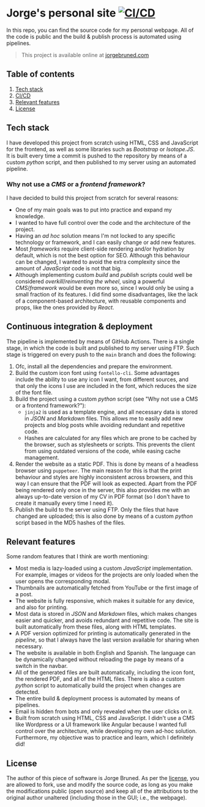 # Jorge's personal site [![CI/CD](https://github.com/jbruned/personal-web/actions/workflows/cicd.yml/badge.svg)](https://github.com/jbruned/personal-web/actions/workflows/cicd.yml)

In this repo, you can find the source code for my personal webpage. All of the code is public and the build & publish process is automated using pipelines.

> This project is available online at [jorgebruned.com](https://jorgebruned.com)

## Table of contents

1. [Tech stack](#tech-stack)
1. [CI/CD](#continuous-integration--deployment)
1. [Relevant features](#relevant-features)
1. [License](#license)

## Tech stack

I have developed this project from scratch using HTML, CSS and JavaScript for the frontend, as well as some libraries such as <em>Bootstrap</em> or <em>Isotope.JS</em>. It is built every time a commit is pushed to the repository by means of a custom *python* script, and then published to my server using an automated pipeline.

### Why not use a *CMS* or a *frontend framework*?

I have decided to build this project from scratch for several reasons:
- One of my main goals was to put into practice and expand my knowledge.
- I wanted to have full control over the code and the architecture of the project.
- Having an *ad hoc* solution means I'm not locked to any specific technology or framework, and I can easily change or add new features.
- Most *frameworks* require client-side rendering and/or hydration by default, which is not the best option for SEO. Although this behaviour can be changed, I wanted to avoid the extra complexity since the amount of *JavaScript* code is not that big.
- Although implementing custom *build* and *publish* scripts could well be considered *overkill*/*reinventing the wheel*, using a powerful *CMS*/*framework* would be even more so, since I would only be using a small fraction of its features. I did find some disadvantages, like the lack of a component-based architecture, with reusable components and props, like the ones provided by *React*. 

## Continuous integration & deployment

The pipeline is implemented by means of GitHub Actions. There is a single stage, in which the code is built and published to my server using FTP. Such stage is triggered on every push to the `main` branch and does the following:
1. Ofc, install all the dependencies and prepare the environment.
1. Build the custom icon font using `fontello-cli`. Some advantages include the ability to use any icon I want, from different sources, and that only the icons I use are included in the font, which reduces the size of the font file.
1. Build the project using a custom *python* script (see "Why not use a CMS or a frontend framework?"):
    - `jinja2` is used as a template engine, and all necessary data is stored in *JSON* and *Markdown* files. This allows me to easily add new projects and blog posts while avoiding redundant and repetitive code.
    - Hashes are calculated for any files which are prone to be cached by the browser, such as stylesheets or scripts. This prevents the client from using outdated versions of the code, while easing cache management.
1. Render the website as a static PDF. This is done by means of a headless browser using `puppeteer`. The main reason for this is that the print behaviour and styles are highly inconsistent across browsers, and this way I can ensure that the PDF will look as expected. Apart from the PDF being rendered only once in the server, this also provides me with an always up-to-date version of my CV in PDF format (so I don't have to create it manually every time I need it). 
1. Publish the build to the server using FTP. Only the files that have changed are uploaded; this is also done by means of a custom *python* script based in the MD5 hashes of the files.

## Relevant features

Some random features that I think are worth mentioning:

- Most media is lazy-loaded using a custom *JavaScript* implementation. For example, images or videos for the projects are only loaded when the user opens the corresponding modal.
- Thumbnails are automatically fetched from YouTube or the first image of a post.
- The website is fully responsive, which makes it suitable for any device, and also for printing.
- Most data is stored in *JSON* and *Markdown* files, which makes changes easier and quicker, and avoids redundant and repetitive code. The site is built automatically from these files, along with HTML templates.
- A PDF version optimized for printing is automatically generated in the *pipeline*, so that I always have the last version available for sharing when necessary.
- The website is available in both English and Spanish. The language can be dynamically changed without reloading the page by means of a switch in the navbar.
- All of the generated files are built automatically, including the icon font, the rendered PDF, and all of the HTML files. There is also a custom *python* script to automatically build the project when changes are detected.
- The entire build & deployment process is automated by means of pipelines.
- Email is hidden from bots and only revealed when the user clicks on it.
- Built from scratch using HTML, CSS and JavaScript. I didn't use a CMS like Wordpress or a UI framework like Angular because I wanted full control over the architecture, while developing my own ad-hoc solution. Furthermore, my objective was to practice and learn, which I definitely did!

## License

The author of this piece of software is Jorge Bruned. As per the [license](/LICENSE), you are allowed to fork, use and modify the source code, as long as you make the modifications public (open source) and keep all of the attributions to the original author unaltered (including those in the GUI; i.e., the webpage).

